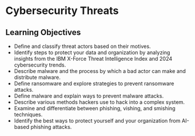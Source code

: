 # Cybersecurity Threats

## Learning Objectives
- Define and classify threat actors based on their motives.
- Identify steps to protect your data and organization by analyzing insights from the IBM X-Force Threat Intelligence Index and 2024 cybersecurity trends.
- Describe malware and the process by which a bad actor can make and distribute malware.
- Define ransomware and explore strategies to prevent ransomware attacks.
- Define malware and explain ways to prevent malware attacks.
- Describe various methods hackers use to hack into a complex system.
- Examine and differentiate between phishing, vishing, and smishing techniques.
- Identify the best ways to protect yourself and your organization from AI-based phishing attacks.


